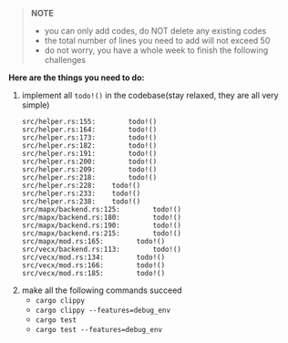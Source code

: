 
> **NOTE**
> - you can only add codes, do NOT delete any existing codes
> - the total number of lines you need to add will not exceed 50
> - do not worry, you have a whole week to finish the following challenges

**Here are the things you need to do:**

1. implement all `todo!()` in the codebase(stay relaxed, they are all very simple)
    ```
    src/helper.rs:155:        todo!()
    src/helper.rs:164:        todo!()
    src/helper.rs:173:        todo!()
    src/helper.rs:182:        todo!()
    src/helper.rs:191:        todo!()
    src/helper.rs:200:        todo!()
    src/helper.rs:209:        todo!()
    src/helper.rs:218:        todo!()
    src/helper.rs:228:    todo!()
    src/helper.rs:233:    todo!()
    src/helper.rs:238:    todo!()
    src/mapx/backend.rs:125:        todo!()
    src/mapx/backend.rs:180:        todo!()
    src/mapx/backend.rs:190:        todo!()
    src/mapx/backend.rs:215:        todo!()
    src/mapx/mod.rs:165:        todo!()
    src/vecx/backend.rs:113:        todo!()
    src/vecx/mod.rs:134:        todo!()
    src/vecx/mod.rs:166:        todo!()
    src/vecx/mod.rs:185:        todo!()
    ```
2. make all the following commands succeed
    - `cargo clippy`
    - `cargo clippy --features=debug_env`
    - `cargo test`
    - `cargo test --features=debug_env`

